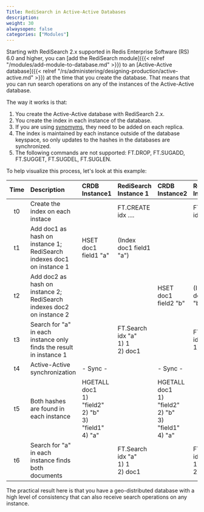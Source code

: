 ```yaml
---
Title: RediSearch in Active-Active Databases
description:
weight: 30
alwaysopen: false
categories: ["Modules"]
---
```

Starting with RediSearch 2.x supported in Redis Enterprise Software (RS) 6.0 and higher, you can [add the RediSearch module]({{< relref "/modules/add-module-to-database.md" >}}) to an [Active-Active database]({{< relref "/rs/administering/designing-production/active-active.md" >}}) at the time that you create the database.
That means that you can run search operations on any of the instances of the Active-Active database.

The way it works is that:

1. You create the Active-Active database with RediSearch 2.x.
1. You create the index in each instance of the database.
1. If you are using [synomyms](https://oss.redislabs.com/redisearch/Synonyms/), they need to be added on each replica.
1. The index is maintained by each instance outside of the database keyspace, so only updates to the hashes in the databases are synchronized.
1. The following commands are not supported: FT.DROP, FT.SUGADD, FT.SUGGET, FT.SUGDEL, FT.SUGLEN.

To help visualize this process, let's look at this example:

| Time  | Description | CRDB Instance1 | RediSearch Instance 1 | CRDB Instance2 | RediSearch Instance 2 |
| :---: | :--- | :--- | :--- | :--- | :--- |
|  t0 | Create the index on each instace |  | FT.CREATE idx .... |  | FT.CREATE idx .... |
|  t1 | Add doc1 as hash on instance 1; RediSearch indexes doc1 on instance 1 | HSET doc1 field1 "a" | (Index doc1 field1 "a") |  |  |
|  t2 | Add doc2 as hash on instance 2; RediSearch indexes doc2 on instance 2 |  |  | HSET doc1 field2 "b" | (Index doc1 field2 "b") |
|  t3 | Search for "a" in each instance only finds the result in instance 1 |  | FT.Search idx "a"<br/>1) 1<br/>2) doc1 |  | FT.Search idx "a"<br/>1) 0 |
|  t4 | Active-Active synchronization | - Sync - |  | - Sync - |  |
|  t5 | Both hashes are found in each instance | HGETALL doc1<br/>1) "field2"<br/>2) "b"<br/>3) "field1"<br/>4) "a" |  | HGETALL doc1<br/>1) "field2"<br/>2) "b"<br/>3) "field1"<br/>4) "a" |  |
|  t6 | Search for "a" in each instance finds both documents |  | FT.Search idx "a"<br/>1) 1<br/>2) doc1 |  | FT.Search idx "a"<br/>1) 1<br/>2) doc1 |

The practical result here is that you have a geo-distributed database with a high level of consistency that can also receive search operations on any instance.
